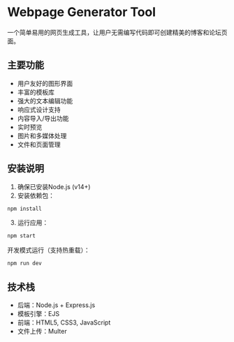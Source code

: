 # Webpage Generator Tool

一个简单易用的网页生成工具，让用户无需编写代码即可创建精美的博客和论坛页面。

## 主要功能

- 用户友好的图形界面
- 丰富的模板库
- 强大的文本编辑功能
- 响应式设计支持
- 内容导入/导出功能
- 实时预览
- 图片和多媒体处理
- 文件和页面管理

## 安装说明

1. 确保已安装Node.js (v14+)
2. 安装依赖包：
```bash
npm install
```

3. 运行应用：
```bash
npm start
```

开发模式运行（支持热重载）：
```bash
npm run dev
```

## 技术栈

- 后端：Node.js + Express.js
- 模板引擎：EJS
- 前端：HTML5, CSS3, JavaScript
- 文件上传：Multer
